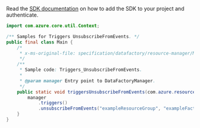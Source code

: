 Read the [SDK documentation](https://github.com/Azure/azure-sdk-for-java/blob/azure-resourcemanager-datafactory_1.0.0-beta.12/sdk/datafactory/azure-resourcemanager-datafactory/README.md) on how to add the SDK to your project and authenticate.

```java
import com.azure.core.util.Context;

/** Samples for Triggers UnsubscribeFromEvents. */
public final class Main {
    /*
     * x-ms-original-file: specification/datafactory/resource-manager/Microsoft.DataFactory/stable/2018-06-01/examples/Triggers_UnsubscribeFromEvents.json
     */
    /**
     * Sample code: Triggers_UnsubscribeFromEvents.
     *
     * @param manager Entry point to DataFactoryManager.
     */
    public static void triggersUnsubscribeFromEvents(com.azure.resourcemanager.datafactory.DataFactoryManager manager) {
        manager
            .triggers()
            .unsubscribeFromEvents("exampleResourceGroup", "exampleFactoryName", "exampleTrigger", Context.NONE);
    }
}
```
